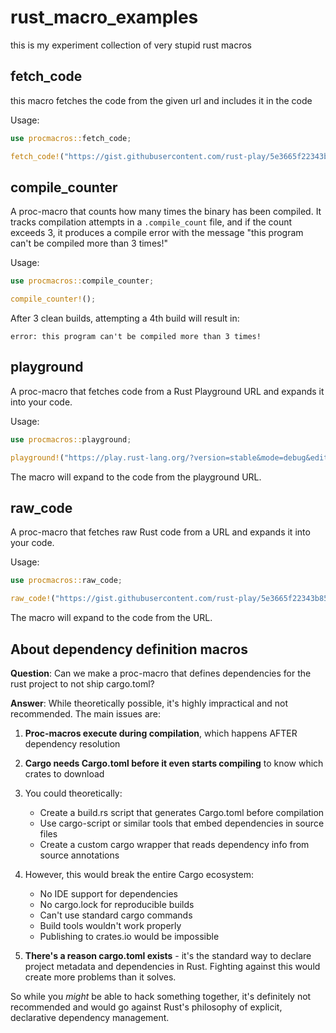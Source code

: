 # rust_macro_examples

this is my experiment collection of very stupid rust macros

## fetch_code

this macro fetches the code from the given url and includes it in the code

Usage:
```rust
use procmacros::fetch_code;

fetch_code!("https://gist.githubusercontent.com/rust-play/5e3665f22343b85ec791e13b1f56c367/raw/playground.rs");
```

## compile_counter

A proc-macro that counts how many times the binary has been compiled. It tracks compilation attempts in a `.compile_count` file, and if the count exceeds 3, it produces a compile error with the message "this program can't be compiled more than 3 times!"

Usage:
```rust
use procmacros::compile_counter;

compile_counter!();
```

After 3 clean builds, attempting a 4th build will result in:
```
error: this program can't be compiled more than 3 times!
```

## playground

A proc-macro that fetches code from a Rust Playground URL and expands it into your code.

Usage:
```rust
use procmacros::playground;

playground!("https://play.rust-lang.org/?version=stable&mode=debug&edition=2021&gist=...");
```

The macro will expand to the code from the playground URL.

## raw_code

A proc-macro that fetches raw Rust code from a URL and expands it into your code.

Usage:
```rust
use procmacros::raw_code;

raw_code!("https://gist.githubusercontent.com/rust-play/5e3665f22343b85ec791e13b1f56c367/raw/playground.rs");
```

The macro will expand to the code from the URL.

## About dependency definition macros

**Question**: Can we make a proc-macro that defines dependencies for the rust project to not ship cargo.toml?

**Answer**: While theoretically possible, it's highly impractical and not recommended. The main issues are:

1. **Proc-macros execute during compilation**, which happens AFTER dependency resolution
2. **Cargo needs Cargo.toml before it even starts compiling** to know which crates to download
3. You could theoretically:
   - Create a build.rs script that generates Cargo.toml before compilation
   - Use cargo-script or similar tools that embed dependencies in source files
   - Create a custom cargo wrapper that reads dependency info from source annotations

4. However, this would break the entire Cargo ecosystem:
   - No IDE support for dependencies
   - No cargo.lock for reproducible builds
   - Can't use standard cargo commands
   - Build tools wouldn't work properly
   - Publishing to crates.io would be impossible

5. **There's a reason cargo.toml exists** - it's the standard way to declare project metadata and dependencies in Rust. Fighting against this would create more problems than it solves.

So while you *might* be able to hack something together, it's definitely not recommended and would go against Rust's philosophy of explicit, declarative dependency management.

